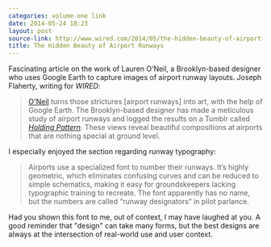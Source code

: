 ```yaml
---
categories: volume-one link
date: 2014-05-24 18:23
layout: post
source-link: http://www.wired.com/2014/05/the-hidden-beauty-of-airport-runways-and-how-to-decipher-them/
title: The Hidden Beauty of Airport Runways
---
```

Fascinating article on the work of Lauren O’Neil, a Brooklyn-based designer who uses Google Earth to capture images of airport runway layouts. Joseph Flaherty, writing for _WIRED_:

> [O'Neil](http://blog.laurenoneilldesign.com/) turns those strictures [airport runways] into art, with the help of Google Earth. The Brooklyn-based designer has made a meticulous study of airport runways and logged the results on a Tumblr called _[Holding Pattern](http://holding-pattern.tumblr.com)_. These views reveal beautiful compositions at airports that are nothing special at ground level.

I especially enjoyed the section regarding runway typography:

> Airports use a specialized font to number their runways. It’s highly geometric, which eliminates confusing curves and can be reduced to simple schematics, making it easy for groundskeepers lacking typographic training to recreate. The font apparently has no name, but the numbers are called “runway designators” in pilot parlance.

Had you shown this font to me, out of context, I may have laughed at you. A good reminder that "design" can take many forms, but the best designs are always at the intersection of real-world use and user context.
